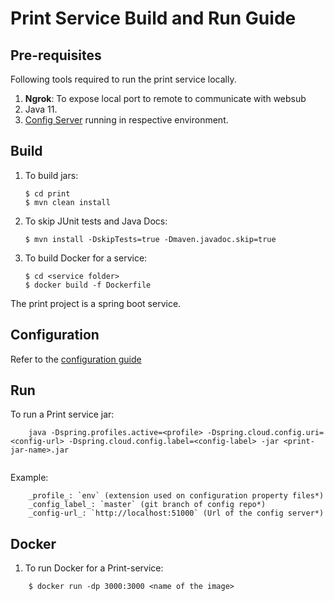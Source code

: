 # Print Service Build and Run Guide

## Pre-requisites
Following tools required to run the print service locally.

1. **Ngrok**: To expose local port to remote to communicate with websub
1. Java 11.
1. [Config Server](https://docs.mosip.io/1.2.0/modules/module-configuration) running in respective environment.

## Build
1. To build jars:
    ```
    $ cd print
    $ mvn clean install 
    ```
1. To skip JUnit tests and Java Docs:
    ```
    $ mvn install -DskipTests=true -Dmaven.javadoc.skip=true
    ```
1. To build Docker for a service:
    ```
    $ cd <service folder>
    $ docker build -f Dockerfile
    ```

The print project is a spring boot service.

## Configuration
Refer to the [configuration guide](configuration.md)

## Run 
To run a Print service jar:

```
    java -Dspring.profiles.active=<profile> -Dspring.cloud.config.uri=<config-url> -Dspring.cloud.config.label=<config-label> -jar <print-jar-name>.jar
    
```
 Example:  

```
    _profile_: `env` (extension used on configuration property files*)    
    _config_label_: `master` (git branch of config repo*)  
    _config-url_: `http://localhost:51000` (Url of the config server*)  
```

## Docker 
1. To run Docker for a Print-service:
```
    $ docker run -dp 3000:3000 <name of the image>
```


